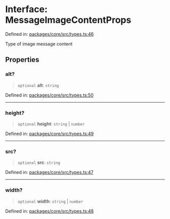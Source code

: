 # Interface: MessageImageContentProps

Defined in: [packages/core/src/types.ts:46](https://github.com/GeoDaCenter/openassistant/blob/0f7bf760e453a1735df9463dc799b04ee2f630fd/packages/core/src/types.ts#L46)

Type of image message content

## Properties

### alt?

> `optional` **alt**: `string`

Defined in: [packages/core/src/types.ts:50](https://github.com/GeoDaCenter/openassistant/blob/0f7bf760e453a1735df9463dc799b04ee2f630fd/packages/core/src/types.ts#L50)

***

### height?

> `optional` **height**: `string` \| `number`

Defined in: [packages/core/src/types.ts:49](https://github.com/GeoDaCenter/openassistant/blob/0f7bf760e453a1735df9463dc799b04ee2f630fd/packages/core/src/types.ts#L49)

***

### src?

> `optional` **src**: `string`

Defined in: [packages/core/src/types.ts:47](https://github.com/GeoDaCenter/openassistant/blob/0f7bf760e453a1735df9463dc799b04ee2f630fd/packages/core/src/types.ts#L47)

***

### width?

> `optional` **width**: `string` \| `number`

Defined in: [packages/core/src/types.ts:48](https://github.com/GeoDaCenter/openassistant/blob/0f7bf760e453a1735df9463dc799b04ee2f630fd/packages/core/src/types.ts#L48)
